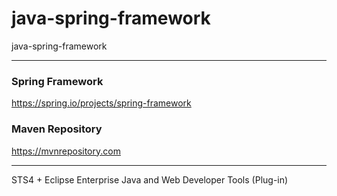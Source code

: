 # java-spring-framework
java-spring-framework

<hr>

### Spring Framework
https://spring.io/projects/spring-framework

### Maven Repository
https://mvnrepository.com

<hr>

STS4 + Eclipse Enterprise Java and Web Developer Tools (Plug-in)
